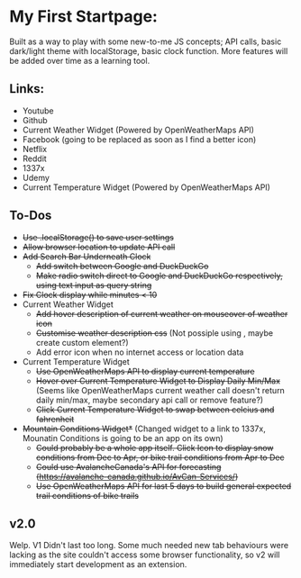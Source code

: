 # My First Startpage:

Built as a way to play with some new-to-me JS concepts; API calls, basic dark/light theme with localStorage, basic clock function. More features will be added over time as a learning tool.

## Links:

 - Youtube
 - Github
 - Current Weather Widget (Powered by OpenWeatherMaps API)
 - Facebook (going to be replaced as soon as I find a better icon)
 - Netflix
 - Reddit
 - 1337x
 - Udemy
 - Current Temperature Widget (Powered by OpenWeatherMaps API)

## To-Dos

 - ~~Use .localStorage() to save user settings~~
 - ~~Allow browser location to update API call~~
 - ~~Add Search Bar Underneath Clock~~
	- ~~Add switch between Google and DuckDuckGo~~
	- ~~Make radio switch direct to Google and DuckDuckGo respectively, using text input as query string~~
 - ~~Fix Clock display while minutes < 10~~
 - Current Weather Widget
 	- ~~Add hover description of current weather on mouseover of weather icon~~
	- ~~Customise weather description css~~ (Not possiple using <span>, maybe create custom element?)
	- Add error icon when no internet access or location data
 - Current Temperature Widget
	- ~~Use OpenWeatherMaps API to display current temperature~~
	- ~~Hover over Current Temperature Widget to Display Daily Min/Max~~ (Seems like OpenWeatherMaps current weather call doesn't return daily min/max, maybe secondary api call or remove feature?)
	- ~~Click Current Temperature Widget to swap between celcius and fahrenheit~~
 - ~~Mountain Conditions Widget*~~ (Changed widget to a link to 1337x, Mounatin Conditions is going to be an app on its own)
	- ~~Could probably be a whole app itself. Click Icon to display snow conditions from Dec to Apr, or bike trail conditions from Apr to Dec~~
	- ~~Could use AvalancheCanada's API for forecasting (https://avalanche-canada.github.io/AvCan-Services/)~~
	- ~~Use OpenWeatherMaps API for last 5 days to build general expected trail conditions of bike trails~~

## v2.0

Welp. V1 Didn't last too long. Some much needed new tab behaviours were lacking as the site couldn't access some browser functionality, so v2 will immediately start development as an extension.



